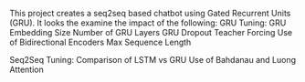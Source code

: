 This project creates a seq2seq based chatbot using Gated Recurrent Units (GRU).
It looks the examine the impact of the following:
GRU Tuning:
  GRU Embedding Size
  Number of GRU Layers
  GRU Dropout
  Teacher Forcing
  Use of Bidirectional Encoders
  Max Sequence Length

Seq2Seq Tuning:
  Comparison of LSTM vs GRU
  Use of Bahdanau and Luong Attention
  
